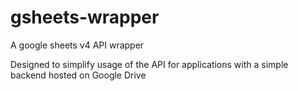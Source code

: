 # gsheets-wrapper
A google sheets v4 API wrapper

Designed to simplify usage of the API for applications with a simple backend hosted on Google Drive
